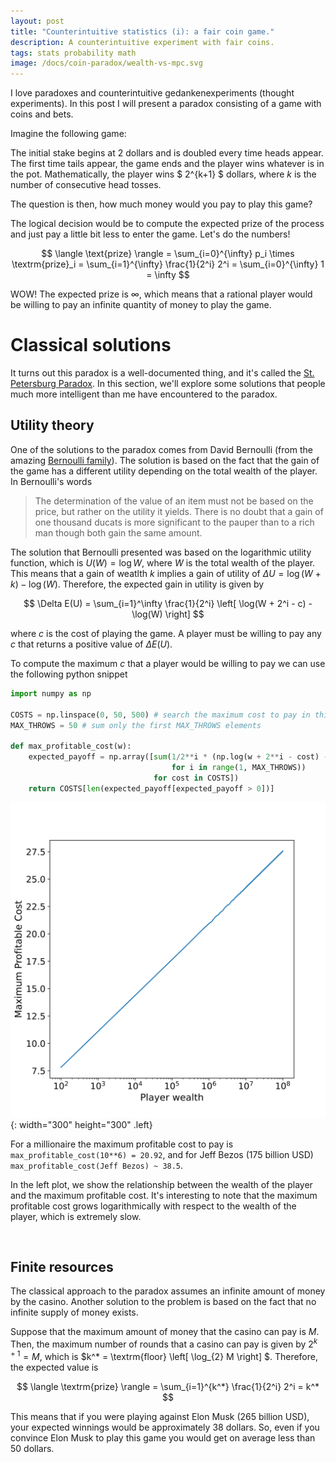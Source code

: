 ```yaml
---
layout: post
title: "Counterintuitive statistics (i): a fair coin game."
description: A counterintuitive experiment with fair coins.
tags: stats probability math
image: /docs/coin-paradox/wealth-vs-mpc.svg
---
```


I love paradoxes and counterintuitive gedankenexperiments (thought experiments). In this post I will present a paradox consisting of a game with coins and bets.

Imagine the following game:

The initial stake begins at 2 dollars and is doubled every time heads appear. The first time tails appear, the game ends and the player wins whatever is in the pot. Mathematically, the player wins $ 2^{k+1} $ dollars, where $k$ is the number of consecutive head tosses. 

The question is then, how much money would you pay to play this game?

The logical decision would be to compute the expected prize of the process and just pay a little bit less to enter the game. Let's do the numbers!

$$
\langle \text{prize} \rangle = \sum_{i=0}^{\infty} p_i \times \textrm{prize}_i = \sum_{i=1}^{\infty} \frac{1}{2^i} 2^i = \sum_{i=0}^{\infty} 1 = \infty
$$

WOW! The expected prize is $\infty$, which means that a rational player would be willing to pay an infinite quantity of money to play the game.

# Classical solutions

It turns out this paradox is a well-documented thing, and it's called the [St. Petersburg Paradox](https://en.wikipedia.org/wiki/St._Petersburg_paradox). In this section, we'll explore some solutions that people much more intelligent than me have encountered to the paradox.

## Utility theory

One of the solutions to the paradox comes from David Bernoulli (from the amazing [Bernoulli family](https://en.wikipedia.org/wiki/Bernoulli_family)). The solution is based on the fact that the gain of the game has a different utility depending on the total wealth of the player. In Bernoulli's words

> The determination of the value of an item must not be based on the price, but rather on the utility it yields. There is no doubt that a gain of one thousand ducats is more significant to the pauper than to a rich man though both gain the same amount.
  
The solution that Bernoulli presented was based on the logarithmic utility function, which is $U(W) = \log W$, where $W$ is the total wealth of the player. This means that a gain of weatlth $k$ implies a gain of utility of $\Delta U = \log (W + k) - \log(W)$. Therefore, the expected gain in utility is given by

$$
\Delta E(U) = \sum_{i=1}^\infty \frac{1}{2^i} \left[ \log(W + 2^i - c) - \log(W) \right]
$$

where $c$ is the cost of playing the game. A player must be willing to pay any $c$ that returns a positive value of $\Delta E(U)$.

To compute the maximum $c$ that a player would be willing to pay we can use the following python snippet

```python
import numpy as np

COSTS = np.linspace(0, 50, 500) # search the maximum cost to pay in this range
MAX_THROWS = 50 # sum only the first MAX_THROWS elements

def max_profitable_cost(w):
    expected_payoff = np.array([sum(1/2**i * (np.log(w + 2**i - cost) - np.log(w)) 
                                    for i in range(1, MAX_THROWS)) 
                                for cost in COSTS])
    return COSTS[len(expected_payoff[expected_payoff > 0])]
```


![wealth-vs-mpc](/docs/coin-paradox/wealth-vs-mpc.svg){: width="300" height="300" .left}


For a millionaire the maximum profitable cost to pay is `max_profitable_cost(10**6) = 20.92`, and for Jeff Bezos (175 billion USD) `max_profitable_cost(Jeff Bezos) ~ 38.5`.
 
In the left plot, we show the relationship between the wealth of the player and the maximum profitable cost. It's interesting to note that the maximum profitable cost grows logarithmically with respect to the wealth of the player, which is extremely slow.

<br>

## Finite resources

The classical approach to the paradox assumes an infinite amount of money by the casino. Another solution to the problem is based on the fact that no infinite supply of money exists. 

Suppose that the maximum amount of money that the casino can pay is $M$. Then, the maximum number of rounds that a casino can pay is given by $2^{k+1} = M$, which is $k^* = \textrm{floor} \left[ \log_{2} M \right] $. Therefore, the expected value is

$$
\langle \textrm{prize} \rangle = \sum_{i=1}^{k^*} \frac{1}{2^i} 2^i = k^*
$$

This means that if you were playing against Elon Musk (265 billion USD), your expected winnings would be approximately 38 dollars. So, even if you convince Elon Musk to play this game you would get on average less than 50 dollars.
